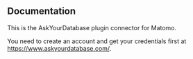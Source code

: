 ## Documentation

This is the AskYourDatabase plugin connector for Matomo.

You need to create an account and get your credentials first at https://www.askyourdatabase.com/.
